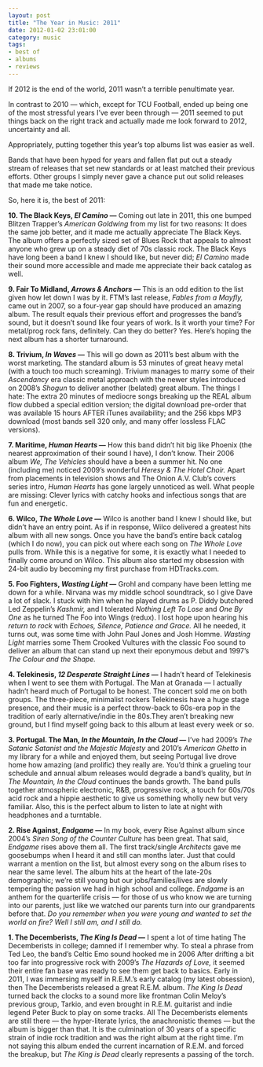 ```yaml
---
layout: post
title: "The Year in Music: 2011"
date: 2012-01-02 23:01:00
category: music
tags:
- best of
- albums
- reviews
---
```


If 2012 is the end of the world, 2011 wasn’t a terrible penultimate year.
 
In contrast to 2010 — which, except for TCU Football, ended up being one of the most stressful years I’ve ever been through — 2011 seemed to put things back on the right track and actually made me look forward to 2012, uncertainty and all.
 
Appropriately, putting together this year’s top albums list was easier as well.
 
Bands that have been hyped for years and fallen flat put out a steady stream of releases that set new standards or at least matched their previous efforts. Other groups I simply never gave a chance put out solid releases that made me take notice.
 
So, here it is, the best of 2011:
 
**10. The Black Keys, *El Camino* —** Coming out late in 2011, this one bumped Blitzen Trapper’s *American Goldwing* from my list for two reasons: It does the same job better, and it made me actually appreciate The Black Keys. The album offers a perfectly sized set of Blues Rock that appeals to almost anyone who grew up on a steady diet of 70s classic rock. The Black Keys have long been a band I knew I should like, but never did; *El Camino* made their sound more accessible and made me appreciate their back catalog as well.
 
**9. Fair To Midland, *Arrows & Anchors* —** This is an odd edition to the list given how let down I was by it. FTM’s last release, *Fables from a Mayfly,* came out in 2007, so a four-year gap should have produced an amazing album. The result equals their previous effort and progresses the band’s sound, but it doesn’t sound like four years of work. Is it worth your time? For metal/prog rock fans, definitely. Can they do better? Yes. Here’s hoping the next album has a shorter turnaround.
 
**8. Trivium, *In Waves* —** This will go down as 2011’s best album with the worst marketing. The standard album is 53 minutes of great heavy metal (with a touch too much screaming). Trivium manages to marry some of their *Ascendancy* era classic metal approach with the newer styles introduced on 2008’s *Shogun* to deliver another (belated) great album. The things I hate: The extra 20 minutes of mediocre songs breaking up the REAL album flow dubbed a special edition version; the digital download pre-order that was available 15 hours AFTER iTunes availability; and the 256 kbps MP3 download (most bands sell 320 only, and many offer lossless FLAC versions).
 
**7. Maritime, *Human Hearts* —** How this band didn’t hit big like Phoenix (the nearest approximation of their sound I have), I don’t know. Their 2006 album *We, The Vehicles* should have a been a summer hit. No one (including me) noticed 2009’s wonderful *Heresy & The Hotel Choir.* Apart from placements in television shows and The Onion A.V. Club’s covers series intro, *Human Hearts* has gone largely unnoticed as well. What people are missing: Clever lyrics with catchy hooks and infectious songs that are fun and energetic.
 
**6. Wilco, *The Whole Love* —** Wilco is another band I knew I should like, but didn’t have an entry point. As if in response, Wilco delivered a greatest hits album with all new songs. Once you have the band’s entire back catalog (which I do now), you can pick out where each song on *The Whole Love* pulls from. While this is a negative for some, it is exactly what I needed to finally come around on Wilco. This album also started my obsession with 24-bit audio by becoming my first purchase from HDTracks.com.  
 
**5. Foo Fighters, *Wasting Light* —** Grohl and company have been letting me down for a while. Nirvana was my middle school soundtrack, so I give Dave a lot of slack. I stuck with him when he played drums as P. Diddy butchered Led Zeppelin’s *Kashmir,* and I tolerated *Nothing Left To Lose* and *One By One* as he turned The Foo into Wings (redux). I lost hope upon hearing his *return to rock* with *Echoes, Silence, Patience and Grace.* All he needed, it turns out, was some time with John Paul Jones and Josh Homme. *Wasting Light* marries some Them Crooked Vultures with the classic Foo sound to deliver an album that can stand up next their eponymous debut and 1997’s *The Colour and the Shape.*
 
**4. Telekinesis, *12 Desperate Straight Lines* —** I hadn’t heard of Telekinesis when I went to see them with Portugal. The Man at Granada — I actually hadn’t heard much of Portugal to be honest. The concert sold me on both groups. The three-piece, minimalist rockers Telekinesis have a huge stage presence, and their music is a perfect throw-back to 60s-era pop in the tradition of early alternative/indie in the 80s.They aren’t breaking new ground, but I find myself going back to this album at least every week or so.
 
**3. Portugal. The Man, *In the Mountain, In the Cloud* —** I’ve had 2009’s *The Satanic Satanist and the Majestic Majesty* and 2010’s *American Ghetto* in my library for a while and enjoyed them, but seeing Portugal live drove home how amazing (and prolific) they really are. You’d think a grueling tour schedule and annual album releases would degrade a band’s quality, but *In The Mountain, In the Cloud* continues the bands growth. The band pulls together atmospheric electronic, R&B, progressive rock, a touch for 60s/70s acid rock and a hippie aesthetic to give us something wholly new but very familiar. Also, this is the perfect album to listen to late at night with headphones and a turntable.
 
**2. Rise Against, *Endgame* —** In my book, every Rise Against album since 2004’s *Siren Song of the Counter Culture* has been great. That said, *Endgame* rises above them all. The first track/single *Architects* gave me goosebumps when I heard it and still can months later. Just that could warrant a mention on the list, but almost every song on the album rises to near the same level. The album hits at the heart of the late-20s demographic; we’re still young but our jobs/families/lives are slowly tempering the passion we had in high school and college. *Endgame* is an anthem for the quarterlife crisis — for those of us who know we are turning into our parents, just like we watched our parents turn into our grandparents before that. *Do you remember when you were young and wanted to set the world on fire? Well I still am, and I still do.*
 
**1. The Decemberists, *The King Is Dead* —** I spent a lot of time hating The Decemberists in college; damned if I remember why.  To steal a phrase from Ted Leo, the band’s Celtic Emo sound hooked me in 2006 After drifting  a bit too far into progressive rock with 2009’s *The Hazards of Love,* it seemed their entire fan base was ready to see them get back to basics. Early in 2011, I was immersing myself in R.E.M.’s early catalog (my latest obsession), then The Decemberists released a great R.E.M. album.  *The King Is Dead* turned back the clocks to a sound more like frontman Colin Meloy’s previous group, Tarkio, and even brought in R.E.M. guitarist and indie legend Peter Buck to play on some tracks. All The Decemberists elements are still there — the hyper-literate lyrics, the anachronistic themes — but the album is bigger than that. It is the culmination of 30 years of a specific strain of indie rock tradition and was the right album at the right time. I’m not saying this album ended the current incarnation of R.E.M. and forced the breakup, but *The King is Dead* clearly represents a passing of the torch.